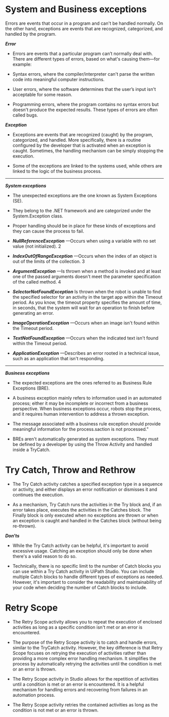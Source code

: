 # System and Business exceptions

Errors are events that occur in a program and can't be handled normally. On the other hand, exceptions are events that are recognized, categorized, and handled by the program.


***Error***



- Errors are events that a particular program can’t normally deal with. There are different types of errors, based on what's causing them—for example: 


- Syntax errors, where the compiler/interpreter can't parse the written code into meaningful computer instructions.


- User errors, where the software determines that the user’s input isn't acceptable for some reason.


- Programming errors, where the program contains no syntax errors but doesn't produce the expected results. These types of errors are often called bugs.


***Exception***

- Exceptions are events that are recognized (caught) by the program, categorized, and handled. More specifically, there is a routine configured by the developer that is activated when an exception is caught. Sometimes, the handling mechanism can be simply stopping the execution.


- Some of the exceptions are linked to the systems used, while others are linked to the logic of the business process.




---

***System exceptions***

- The unexpected exceptions are the one known as System Exceptions (SE).

  
- They belong to the .NET framework and are categorized under the System.Exception class.

  
- Proper handling should be in place for these kinds of exceptions and they can cause the process to fail.

  

- ***NullReferenceException*** —Occurs when using a variable with no set value (not initialized).    2


- ***IndexOutOfRangeException*** —Occurs when the index of an object is out of the limits of the collection.    3


- ***ArgumentException*** —Is thrown when a method is invoked and at least one of the passed arguments doesn't meet the parameter specification of the called method.    4


- ***SelectorNotFoundException*** Is thrown when the robot is unable to find the specified selector for an activity in the target app within the Timeout period. As you know, the timeout property specifies the amount of time, in seconds, that the system will wait for an operation to finish before generating an error.


- ***ImageOperationException*** —Occurs when an image isn't found within the Timeout period.


- ***TextNotFoundException*** —Occurs when the indicated text isn't found within the Timeout period.


- ***ApplicationException*** —Describes an error rooted in a technical issue, such as an application that isn't responding.


---



***Business exceptions***


- The expected exceptions are the ones referred to as Business Rule Exceptions (BRE). 

- A business exception mainly refers to information used in an automated process; either it may be incomplete or incorrect from a business perspective. When business exceptions occur, robots stop the process, and it requires human intervention to address a thrown exception.


- The message associated with a business rule exception should provide meaningful information for the process.saction is not processed."

- BREs aren't automatically generated as system exceptions. They must be defined by a developer by using the Throw Activity and handled inside a TryCatch.



  

# Try Catch, Throw and Rethrow 

- The Try Catch activity catches a specified exception type in a sequence or activity, and either displays an error notification or dismisses it and continues the execution.

- As a mechanism, Try Catch runs the activities in the Try block and, if an error takes place, executes the activities in the Catches block. The Finally block is only executed when no exceptions are thrown or when an exception is caught and handled in the Catches block (without being re-thrown).


***Don'ts***

- While the Try Catch activity can be helpful, it's important to avoid excessive usage. Catching an exception should only be done when there's a valid reason to do so. 

- Technically, there is no specific limit to the number of Catch blocks you can use within a Try Catch activity in UiPath Studio. You can include multiple Catch blocks to handle different types of exceptions as needed. However, it's important to consider the readability and maintainability of your code when deciding the number of Catch blocks to include.




# Retry Scope


- The Retry Scope activity allows you to repeat the execution of enclosed activities as long as a specific condition isn't met or an error is encountered.

- The purpose of the Retry Scope activity is to catch and handle errors, similar to the TryCatch activity. However, the key difference is that Retry Scope focuses on retrying the execution of activities rather than providing a more complex error handling mechanism. It simplifies the process by automatically retrying the activities until the condition is met or an error is thrown.


- The Retry Scope activity in Studio allows for the repetition of activities until a condition is met or an error is encountered. It is a helpful mechanism for handling errors and recovering from failures in an automation process.


- The Retry Scope activity retries the contained activities as long as the condition is not met or an error is thrown. 

















  
